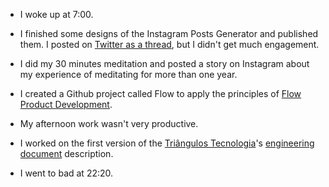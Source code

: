 - I woke up at 7:00.

- I finished some designs of the Instagram Posts Generator and published them. I posted on [Twitter as a thread](https://twitter.com/arantespp/status/1407309728871555072), but I didn't get much engagement.

- I did my 30 minutes meditation and posted a story on Instagram about my experience of meditating for more than one year.

- I created a Github project called Flow to apply the principles of [Flow Product Development](/books/the-principles-o-product-development-flow).

- My afternoon work wasn't very productive.

- I worked on the first version of the [Triângulos Tecnologia](https://www.triangulostecnologia.com/?lang=en)'s [engineering document](https://github.com/TriangulosTecnologia/TriangulosTecnologia/blob/main/ENGINEERING.md) description.

- I went to bad at 22:20.
